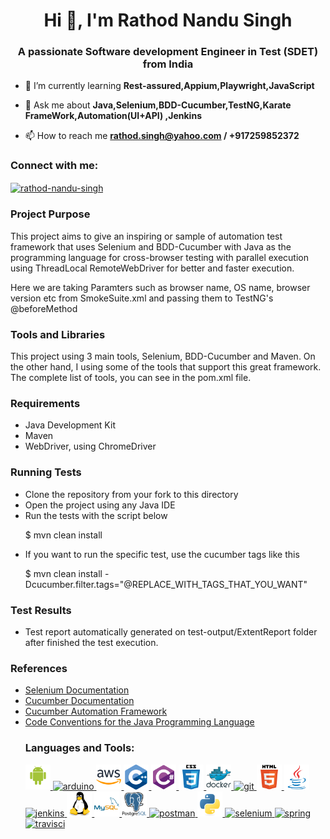<h1 align="center">Hi 👋, I'm Rathod Nandu Singh</h1>
<h3 align="center">A passionate Software development Engineer in Test (SDET) from India</h3>

- 🌱 I’m currently learning **Rest-assured,Appium,Playwright,JavaScript**

- 💬 Ask me about **Java,Selenium,BDD-Cucumber,TestNG,Karate FrameWork,Automation(UI+API) ,Jenkins**

- 📫 How to reach me **rathod.singh@yahoo.com / +917259852372**

<h3 align="left">Connect with me:</h3>
<p align="left">
<a href="https://linkedin.com/in/rathod-nandu-singh" target="blank"><img align="center" src="https://raw.githubusercontent.com/rahuldkjain/github-profile-readme-generator/master/src/images/icons/Social/linked-in-alt.svg" alt="rathod-nandu-singh" height="30" width="40" /></a>
</p>
<h3 align="left">Project Purpose</h3>
<p>This project aims to give an inspiring or sample of automation test framework that uses Selenium and BDD-Cucumber with Java as the programming language for cross-browser testing with parallel execution using ThreadLocal RemoteWebDriver for better and faster execution.</p>
<p>Here we are taking Paramters such as browser name, OS name, browser version etc from SmokeSuite.xml and passing them to TestNG's @beforeMethod </p>
<h3>Tools and Libraries</h3>
<p>This project using 3 main tools, Selenium, BDD-Cucumber and Maven. On the other hand, I using some of the tools that support this great framework. The complete list of tools, you can see in the pom.xml file.</p>
<h3>Requirements</h3>
<ul>
  <li>Java Development Kit</li>
  <li>Maven</li>
  <li>WebDriver, using ChromeDriver</li>
</ul>
<h3>Running Tests</h3>
<ul>
  <li>Clone the repository from your fork to this directory</li>
  <li>Open the project using any Java IDE</li>
  <li>Run the tests with the script below</li>
  	<p> $ mvn clean install</p>
  <li>If you want to run the specific test, use the cucumber tags like this</li> 
    <p>$ mvn clean install - Dcucumber.filter.tags="@REPLACE_WITH_TAGS_THAT_YOU_WANT"
    </p>
</ul>

<h3>Test Results</h3>
<ul>
	<li>Test report automatically generated on test-output/ExtentReport folder after finished the test execution.
	</li>
</ul>
<h3>References</h3>
<ul>
<li><a href="https://www.selenium.dev/documentation/en/">Selenium Documentation</a></li>
	<li><a href="https://cucumber.io/docs/installation/java/">Cucumber Documentation</a></li>
    <li><a href="https://www.toolsqa.com/cucumber-automation-framework/">Cucumber Automation Framework</a></li>
    <li><a href="https://www.oracle.com/java/technologies/javase/codeconventions-introduction.html/">Code Conventions for the Java Programming Language</a></li>
<h3 align="left">Languages and Tools:</h3>
<p align="left"> <a href="https://developer.android.com" target="_blank" rel="noreferrer"> <img src="https://raw.githubusercontent.com/devicons/devicon/master/icons/android/android-original-wordmark.svg" alt="android" width="40" height="40"/> </a> <a href="https://www.arduino.cc/" target="_blank" rel="noreferrer"> <img src="https://cdn.worldvectorlogo.com/logos/arduino-1.svg" alt="arduino" width="40" height="40"/> </a> <a href="https://aws.amazon.com" target="_blank" rel="noreferrer"> <img src="https://raw.githubusercontent.com/devicons/devicon/master/icons/amazonwebservices/amazonwebservices-original-wordmark.svg" alt="aws" width="40" height="40"/> </a> <a href="https://www.w3schools.com/cpp/" target="_blank" rel="noreferrer"> <img src="https://raw.githubusercontent.com/devicons/devicon/master/icons/cplusplus/cplusplus-original.svg" alt="cplusplus" width="40" height="40"/> </a> <a href="https://www.w3schools.com/cs/" target="_blank" rel="noreferrer"> <img src="https://raw.githubusercontent.com/devicons/devicon/master/icons/csharp/csharp-original.svg" alt="csharp" width="40" height="40"/> </a> <a href="https://www.w3schools.com/css/" target="_blank" rel="noreferrer"> <img src="https://raw.githubusercontent.com/devicons/devicon/master/icons/css3/css3-original-wordmark.svg" alt="css3" width="40" height="40"/> </a> <a href="https://www.docker.com/" target="_blank" rel="noreferrer"> <img src="https://raw.githubusercontent.com/devicons/devicon/master/icons/docker/docker-original-wordmark.svg" alt="docker" width="40" height="40"/> </a> <a href="https://git-scm.com/" target="_blank" rel="noreferrer"> <img src="https://www.vectorlogo.zone/logos/git-scm/git-scm-icon.svg" alt="git" width="40" height="40"/> </a> <a href="https://www.w3.org/html/" target="_blank" rel="noreferrer"> <img src="https://raw.githubusercontent.com/devicons/devicon/master/icons/html5/html5-original-wordmark.svg" alt="html5" width="40" height="40"/> </a> <a href="https://www.java.com" target="_blank" rel="noreferrer"> <img src="https://raw.githubusercontent.com/devicons/devicon/master/icons/java/java-original.svg" alt="java" width="40" height="40"/> </a> <a href="https://www.jenkins.io" target="_blank" rel="noreferrer"> <img src="https://www.vectorlogo.zone/logos/jenkins/jenkins-icon.svg" alt="jenkins" width="40" height="40"/> </a> <a href="https://www.linux.org/" target="_blank" rel="noreferrer"> <img src="https://raw.githubusercontent.com/devicons/devicon/master/icons/linux/linux-original.svg" alt="linux" width="40" height="40"/> </a> <a href="https://www.mysql.com/" target="_blank" rel="noreferrer"> <img src="https://raw.githubusercontent.com/devicons/devicon/master/icons/mysql/mysql-original-wordmark.svg" alt="mysql" width="40" height="40"/> </a> <a href="https://www.postgresql.org" target="_blank" rel="noreferrer"> <img src="https://raw.githubusercontent.com/devicons/devicon/master/icons/postgresql/postgresql-original-wordmark.svg" alt="postgresql" width="40" height="40"/> </a> <a href="https://postman.com" target="_blank" rel="noreferrer"> <img src="https://www.vectorlogo.zone/logos/getpostman/getpostman-icon.svg" alt="postman" width="40" height="40"/> </a> <a href="https://www.python.org" target="_blank" rel="noreferrer"> <img src="https://raw.githubusercontent.com/devicons/devicon/master/icons/python/python-original.svg" alt="python" width="40" height="40"/> </a> <a href="https://www.selenium.dev" target="_blank" rel="noreferrer"> <img src="https://raw.githubusercontent.com/detain/svg-logos/780f25886640cef088af994181646db2f6b1a3f8/svg/selenium-logo.svg" alt="selenium" width="40" height="40"/> </a> <a href="https://spring.io/" target="_blank" rel="noreferrer"> <img src="https://www.vectorlogo.zone/logos/springio/springio-icon.svg" alt="spring" width="40" height="40"/> </a> <a href="https://travis-ci.org" target="_blank" rel="noreferrer"> <img src="https://www.vectorlogo.zone/logos/travis-ci/travis-ci-icon.svg" alt="travisci" width="40" height="40"/> </a> </p>
